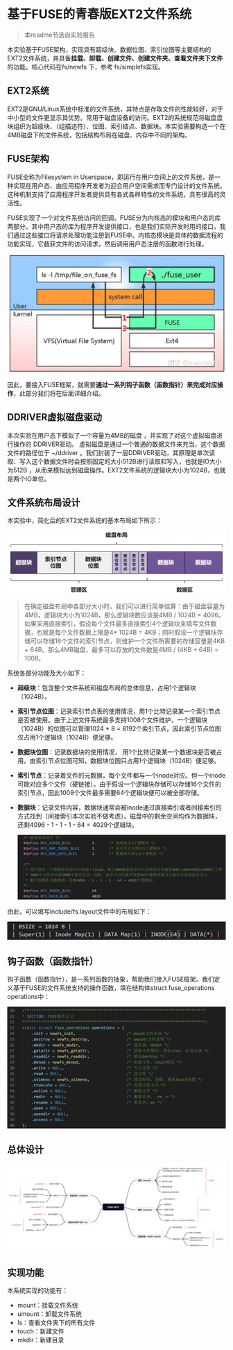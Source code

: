 # 基于FUSE的青春版EXT2文件系统

> 本readme节选自实验报告

本实验基于FUSE架构，实现具有超级块、数据位图、索引位图等主要结构的EXT2文件系统，并具备**挂载、卸载、创建文件、创建文件夹、查看文件夹下文件**的功能。核心代码在fs/newfs 下，参考 fs/simplefs实现。

## EXT2系统

EXT2是GNU/Linux系统中标准的文件系统，其特点是存取文件的性能较好，对于中小型的文件更显示其优势。常用于磁盘设备的访问。EXT2的系统规范将磁盘盘块组织为超级块、（组描述符）、位图、索引结点、数据块。本实验需要构造一个在4MB磁盘下的文件系统，包括结构布局在磁盘、内存中不同的架构。

## FUSE架构

FUSE全称为Filesystem in Userspace，即运行在用户空间上的文件系统，是一种实现在用户态、由应用程序开发者为迎合用户空间需求而专门设计的文件系统。这种机制支持了应用程序开发者提供具有各式各样特性的文件系统，具有很高的灵活性。

FUSE实现了一个对文件系统访问的回调。FUSE分为内核态的模块和用户态的库两部分。其中用户态的库为程序开发提供接口，也是我们实际开发时用的接口，我们通过这些接口将请求处理功能注册到FUSE中。内核态模块是具体的数据流程的功能实现，它截获文件的访问请求，然后调用用户态注册的函数进行处理。

<img src="./README.assets/image-20231130120731459.png" alt="image-20231130120731459" style="zoom:50%;" />

因此，要接入FUSE框架，就需要**通过一系列钩子函数（函数指针）来完成对应操作**，此部分我们将在后面详细介绍。

## DDRIVER虚拟磁盘驱动

本次实验在用户态下模拟了一个容量为4MB的磁盘 ，并实现了对这个虚拟磁盘进行操作的 DDRIVER驱动。 虚拟磁盘是通过一个普通的数据文件来充当，这个数据文件的路径位于 ~/ddriver 。我们封装了一层DDRIVER驱动，其原理是单次读取、写入这个数据文件时会按照固定的大小512B进行读取和写入，也就是IO大小为512B ，从而来模拟达到磁盘操作。EXT2文件系统的逻辑块大小为1024B，也就是两个IO单位。

## **文件系统布局设计**

本实验中，简化后的EXT2文件系统的基本布局如下所示：

<img src="./README.assets/image-20231130120710883.png" alt="image-20231130120710883" style="zoom:50%;" />

> 在确定磁盘布局中各部分大小时，我们可以进行简单估算：由于磁盘容量为4MB，逻辑块大小为1024B，那么逻辑块数应该是4MB / 1024B = 4096。如果采用直接索引，假设每个文件最多直接索引4个逻辑块来填写文件数据，也就是每个文件数据上限是4* 1024B = 4KB；同时假设一个逻辑块存储可以存储16个文件的索引节点，则维护一个文件所需要的存储容量是4KB + 64B。那么4MB磁盘，最多可以存放的文件数是4MB / (4KB + 64B) = 1008。

系统各部分功能及大小如下：

- **超级块**：包含整个文件系统和磁盘布局的总体信息，占用1个逻辑块（1024B）。

- **索引节点位图**：记录索引节点表的使用情况，用1个比特记录某一个索引节点是否被使用。由于上述文件系统最多支持1008个文件维护，一个逻辑块（1024B）的位图可以管理1024 * 8 = 8192个索引节点，因此索引节点位图仅占用1个逻辑块（1024B）便足够。

- **数据块位图**：记录数据块的使用情况， 用1个比特记录某一个数据块是否被占用。由索引节点位图可知，数据块位图只占用1个逻辑块（1024B）便足够。

- **索引节点**：记录着文件的元数据，每个文件都与一个inode对应。但一个inode可能对应多个文件（硬链接）。由于假设一个逻辑块存储可以存储16个文件的索引节点，因此1008个文件最多需要64个逻辑块便可以被全部存储。

- **数据块**：记录文件内容，数据块通常会被inode通过直接索引或者间接索引的方式找到（间接索引本次实验不做考虑）。磁盘中的剩余空间均作为数据块，还剩4096 - 1 - 1 - 1 - 64 = 4029个逻辑块。

  ![image-20231130120747583](./README.assets/image-20231130120747583.png)

由此，可以填写include/fs.layout文件中的布局如下：

![image-20231130120757738](./README.assets/image-20231130120757738.png)

## **钩子函数（函数指针）**

钩子函数（函数指针），是一系列函数的抽象，帮助我们接入FUSE框架。我们定义基于FUSE的文件系统支持的操作函数，填在结构体struct fuse_operations operations中：

![image-20231130120809734](./README.assets/image-20231130120809734.png)

## **总体设计**

![image-20231130120019992](./README.assets/image-20231130120019992.png)

## 实现功能

本系统实现的功能有：

-  mount：挂载文件系统
-  umount：卸载文件系统
-  ls：查看文件夹下的所有文件
-  touch：新建文件
-  mkdir：新建目录